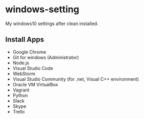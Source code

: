# windows-setting
My windows10 settings after clean installed.

## Install Apps
- Google Chrome
- Git for windows (Administrator)
- Node.js
- Visual Studio Code
- WebStorm
- Visual Studio Community (for .net, Visual C++ environment)
- Oracle VM VirtualBox
- Vagrant
- Python
- Slack
- Skype
- Trello